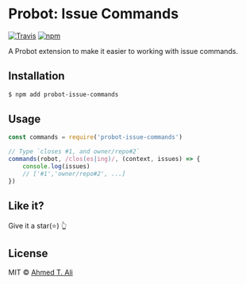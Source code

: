 # Probot: Issue Commands

[![Travis](https://img.shields.io/travis/ahmed-taj/probot-issue-commands.svg)](https://travis-ci.org/ahmed-taj/probot-issue-commands)
[![npm](https://img.shields.io/npm/v/probot-issue-commands.svg)](https://www.npmjs.com/package/probot-issue-commands)

A Probot extension to make it easier to working with issue commands.

## Installation

```sh
$ npm add probot-issue-commands
```

## Usage

```javascript
const commands = require('probot-issue-commands')

// Type `closes #1, and owner/repo#2`
commands(robot, /clos(es|ing)/, (context, issues) => {
	console.log(issues)
	// ['#1','owner/repo#2', ...]
})
```

## Like it?

Give it a star(:star:) :point_up_2:

## License

MIT © [Ahmed T. Ali](https://github.com/ahmed-taj)
